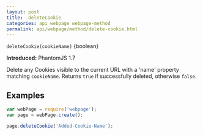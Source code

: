 ```yaml
---
layout: post
title:  deleteCookie
categories: api webpage webpage-method
permalink: api/webpage/method/delete-cookie.html
---
```


`deleteCookie(cookieName)` {boolean}

**Introduced:** PhantomJS 1.7

Delete any Cookies visible to the current URL with a 'name' property matching `cookieName`. Returns `true` if successfully deleted, otherwise `false`.

## Examples

```javascript
var webPage = require('webpage');
var page = webPage.create();

page.deleteCookie('Added-Cookie-Name');
```








